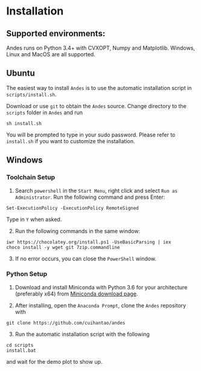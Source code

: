 Installation
======

Supported environments:
--------
Andes runs on Python 3.4+ with CVXOPT, Numpy and Matplotlib. Windows, Linux and MacOS are all supported.


Ubuntu
--------
The easiest way to install `Andes` is to use the automatic installation script in `scripts/install.sh`.

Download or use `git` to obtain the `Andes` source. Change directory to the `scripts` folder in `Andes` and run

```
sh install.sh
```

You will be prompted to type in your sudo password. Please refer to `install.sh` if you want to customize the installation.

 
Windows
--------
### Toolchain Setup

1. Search `powershell` in the `Start Menu`, right click and select `Run as Administrator`. Run the following command and press Enter:

```
Set-ExecutionPolicy -ExecutionPolicy RemoteSigned
```
Type in ```Y``` when asked.

2. Run the following commands in the same window:
```
iwr https://chocolatey.org/install.ps1 -UseBasicParsing | iex
choco install -y wget git 7zip.commandline
```
3. If no error occurs, you can close the `PowerShell` window.

### Python Setup
1. Download and install Miniconda with Python 3.6 for your architecture (preferably x64) from [Miniconda download page](https://conda.io/miniconda.html).

2. After installing, open the ```Anaconda Prompt```, clone the `Andes` repository with

~~~~
git clone https://github.com/cuihantao/andes
~~~~

3. Run the automatic installation script with the following
~~~~
cd scripts
install.bat
~~~~

and wait for the demo plot to show up.